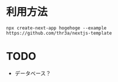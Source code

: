 # 利用方法

```
npx create-next-app hogehoge --example https://github.com/thr3a/nextjs-template
```

# TODO

- データベース？
